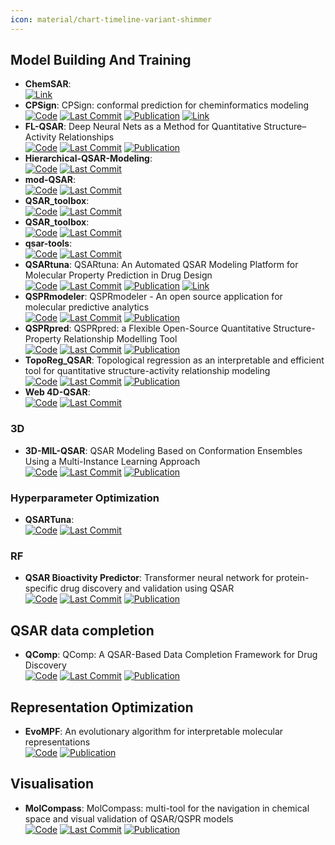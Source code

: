 ```yaml
---
icon: material/chart-timeline-variant-shimmer
---
```



## **Model Building And Training**
- **ChemSAR**:   
	[![Link](https://img.shields.io/badge/Link-online-brightgreen?style=for-the-badge&logo=cachet&logoColor=65FF8F)](http://chemsar.scbdd.com/) 
- **CPSign**: CPSign: conformal prediction for cheminformatics modeling  
		[![Code](https://img.shields.io/github/stars/arosbio/cpsign?style=for-the-badge&logo=github)](https://github.com/arosbio/cpsign) [![Last Commit](https://img.shields.io/github/last-commit/arosbio/cpsign?style=for-the-badge&logo=github)](https://github.com/arosbio/cpsign) [![Publication](https://img.shields.io/badge/Publication-Citations:1-blue?style=for-the-badge&logo=bookstack)](https://doi.org/10.1186/s13321-024-00870-9) [![Link](https://img.shields.io/badge/Link-online-brightgreen?style=for-the-badge&logo=cachet&logoColor=65FF8F)](https://cpsign.readthedocs.io/en/latest/index.html) 
- **FL-QSAR**: Deep Neural Nets as a Method for Quantitative Structure–Activity Relationships  
		[![Code](https://img.shields.io/github/stars/bm2-lab/FL-QSAR?style=for-the-badge&logo=github)](https://github.com/bm2-lab/FL-QSAR) [![Last Commit](https://img.shields.io/github/last-commit/bm2-lab/FL-QSAR?style=for-the-badge&logo=github)](https://github.com/bm2-lab/FL-QSAR) [![Publication](https://img.shields.io/badge/Publication-Citations:874-blue?style=for-the-badge&logo=bookstack)](https://doi.org/10.1021/ci500747n) 
- **Hierarchical-QSAR-Modeling**:   
		[![Code](https://img.shields.io/github/stars/XinhaoLi74/Hierarchical-QSAR-Modeling?style=for-the-badge&logo=github)](https://github.com/XinhaoLi74/Hierarchical-QSAR-Modeling) [![Last Commit](https://img.shields.io/github/last-commit/XinhaoLi74/Hierarchical-QSAR-Modeling?style=for-the-badge&logo=github)](https://github.com/XinhaoLi74/Hierarchical-QSAR-Modeling) 
- **mod-QSAR**:   
		[![Code](https://img.shields.io/github/stars/NikhilMukraj/mod-qsar?style=for-the-badge&logo=github)](https://github.com/NikhilMukraj/mod-qsar) [![Last Commit](https://img.shields.io/github/last-commit/NikhilMukraj/mod-qsar?style=for-the-badge&logo=github)](https://github.com/NikhilMukraj/mod-qsar) 
- **QSAR_toolbox**:   
		[![Code](https://img.shields.io/github/stars/iwatobipen/QSAR_TOOLBOX?style=for-the-badge&logo=github)](https://github.com/iwatobipen/QSAR_TOOLBOX) [![Last Commit](https://img.shields.io/github/last-commit/iwatobipen/QSAR_TOOLBOX?style=for-the-badge&logo=github)](https://github.com/iwatobipen/QSAR_TOOLBOX) 
- **QSAR_toolbox**:   
		[![Code](https://img.shields.io/github/stars/iwatobipen/QSAR_TOOLBOX?style=for-the-badge&logo=github)](https://github.com/iwatobipen/QSAR_TOOLBOX) [![Last Commit](https://img.shields.io/github/last-commit/iwatobipen/QSAR_TOOLBOX?style=for-the-badge&logo=github)](https://github.com/iwatobipen/QSAR_TOOLBOX) 
- **qsar-tools**:   
		[![Code](https://img.shields.io/github/stars/dkoes/qsar-tools?style=for-the-badge&logo=github)](https://github.com/dkoes/qsar-tools) [![Last Commit](https://img.shields.io/github/last-commit/dkoes/qsar-tools?style=for-the-badge&logo=github)](https://github.com/dkoes/qsar-tools) 
- **QSARtuna**: QSARtuna: An Automated QSAR Modeling Platform for Molecular Property Prediction in Drug Design  
		[![Code](https://img.shields.io/github/stars/MolecularAI/QSARtuna?style=for-the-badge&logo=github)](https://github.com/MolecularAI/QSARtuna/tree/master) [![Last Commit](https://img.shields.io/github/last-commit/MolecularAI/QSARtuna?style=for-the-badge&logo=github)](https://github.com/MolecularAI/QSARtuna/tree/master) [![Publication](https://img.shields.io/badge/Publication-Citations:3-blue?style=for-the-badge&logo=bookstack)](https://doi.org/10.1021/acs.jcim.4c00457) [![Link](https://img.shields.io/badge/Link-online-brightgreen?style=for-the-badge&logo=cachet&logoColor=65FF8F)](https://molecularai.github.io/QSARtuna/) 
- **QSPRmodeler**: QSPRmodeler - An open source application for molecular predictive analytics  
		[![Code](https://img.shields.io/github/stars/rafalbachorz/qsprmodeler?style=for-the-badge&logo=github)](https://github.com/rafalbachorz/qsprmodeler) [![Last Commit](https://img.shields.io/github/last-commit/rafalbachorz/qsprmodeler?style=for-the-badge&logo=github)](https://github.com/rafalbachorz/qsprmodeler) [![Publication](https://img.shields.io/badge/Publication-Citations:0-blue?style=for-the-badge&logo=bookstack)](https://doi.org/10.3389/fbinf.2024.1441024) 
- **QSPRpred**: QSPRpred: a Flexible Open-Source Quantitative Structure-Property Relationship Modelling Tool  
		[![Code](https://img.shields.io/github/stars/CDDLeiden/QSPRpred?style=for-the-badge&logo=github)](https://github.com/CDDLeiden/QSPRpred) [![Last Commit](https://img.shields.io/github/last-commit/CDDLeiden/QSPRpred?style=for-the-badge&logo=github)](https://github.com/CDDLeiden/QSPRpred) [![Publication](https://img.shields.io/badge/Publication-Citations:0-blue?style=for-the-badge&logo=bookstack)](https://doi.org/10.1186/s13321-024-00908-y) 
- **TopoReg_QSAR**: Topological regression as an interpretable and efficient tool for quantitative structure-activity relationship modeling  
		[![Code](https://img.shields.io/github/stars/Ribosome25/TopoReg_QSAR?style=for-the-badge&logo=github)](https://github.com/Ribosome25/TopoReg_QSAR) [![Last Commit](https://img.shields.io/github/last-commit/Ribosome25/TopoReg_QSAR?style=for-the-badge&logo=github)](https://github.com/Ribosome25/TopoReg_QSAR) [![Publication](https://img.shields.io/badge/Publication-Citations:0-blue?style=for-the-badge&logo=bookstack)](https://doi.org/10.1038/s41467-024-49372-0) 
- **Web 4D-QSAR**:   
		[![Code](https://img.shields.io/github/stars/rougeth/Web-4D-QSAR?style=for-the-badge&logo=github)](https://github.com/rougeth/Web-4D-QSAR) [![Last Commit](https://img.shields.io/github/last-commit/rougeth/Web-4D-QSAR?style=for-the-badge&logo=github)](https://github.com/rougeth/Web-4D-QSAR) 
### **3D**
- **3D-MIL-QSAR**: QSAR Modeling Based on Conformation Ensembles Using a Multi-Instance Learning Approach  
		[![Code](https://img.shields.io/github/stars/cimm-kzn/3D-MIL-QSAR?style=for-the-badge&logo=github)](https://github.com/cimm-kzn/3D-MIL-QSAR) [![Last Commit](https://img.shields.io/github/last-commit/cimm-kzn/3D-MIL-QSAR?style=for-the-badge&logo=github)](https://github.com/cimm-kzn/3D-MIL-QSAR) [![Publication](https://img.shields.io/badge/Publication-Citations:20-blue?style=for-the-badge&logo=bookstack)](https://doi.org/10.1021/acs.jcim.1c00692) 
### **Hyperparameter Optimization**
- **QSARTuna**:   
		[![Code](https://img.shields.io/github/stars/MolecularAI/QSARtuna?style=for-the-badge&logo=github)](https://github.com/MolecularAI/QSARtuna) [![Last Commit](https://img.shields.io/github/last-commit/MolecularAI/QSARtuna?style=for-the-badge&logo=github)](https://github.com/MolecularAI/QSARtuna) 
### **RF**
- **QSAR Bioactivity Predictor**: Transformer neural network for protein-specific drug discovery and validation using QSAR  
		[![Code](https://img.shields.io/github/stars/AtilMohAmine/QSAR-Bioactivity-Predictor?style=for-the-badge&logo=github)](https://github.com/AtilMohAmine/QSAR-Bioactivity-Predictor) [![Last Commit](https://img.shields.io/github/last-commit/AtilMohAmine/QSAR-Bioactivity-Predictor?style=for-the-badge&logo=github)](https://github.com/AtilMohAmine/QSAR-Bioactivity-Predictor) [![Publication](https://img.shields.io/badge/Publication-Citations:1-blue?style=for-the-badge&logo=bookstack)](https://doi.org/10.1007/s42485-023-00124-6) 

## **QSAR data completion**
- **QComp**: QComp: A QSAR-Based Data Completion Framework for Drug Discovery  
		[![Code](https://img.shields.io/github/stars/iceplussss/QSAR-Complete?style=for-the-badge&logo=github)](https://github.com/iceplussss/QSAR-Complete) [![Last Commit](https://img.shields.io/github/last-commit/iceplussss/QSAR-Complete?style=for-the-badge&logo=github)](https://github.com/iceplussss/QSAR-Complete) [![Publication](https://img.shields.io/badge/Publication-Citations:277-blue?style=for-the-badge&logo=bookstack)](https://doi.org/10.1016/s1359-6446(97)01079-9) 

## **Representation Optimization**
- **EvoMPF**: An evolutionary algorithm for interpretable molecular representations  
	[![Code](https://img.shields.io/badge/Code-Repository-blue?style=for-the-badge)](https://zivgitlab.uni-muenster.de/ag-glorius/published-paper/evompf) [![Publication](https://img.shields.io/badge/Publication-Citations:3-blue?style=for-the-badge&logo=bookstack)](https://doi.org/10.1016/j.chempr.2024.02.004) 

## **Visualisation**
- **MolCompass**: MolCompass: multi-tool for the navigation in chemical space and visual validation of QSAR/QSPR models  
		[![Code](https://img.shields.io/github/stars/sergsb/molcomplib?style=for-the-badge&logo=github)](https://github.com/sergsb/molcomplib) [![Last Commit](https://img.shields.io/github/last-commit/sergsb/molcomplib?style=for-the-badge&logo=github)](https://github.com/sergsb/molcomplib) [![Publication](https://img.shields.io/badge/Publication-Citations:0-blue?style=for-the-badge&logo=bookstack)](https://doi.org/10.1186/s13321-024-00888-z) 
